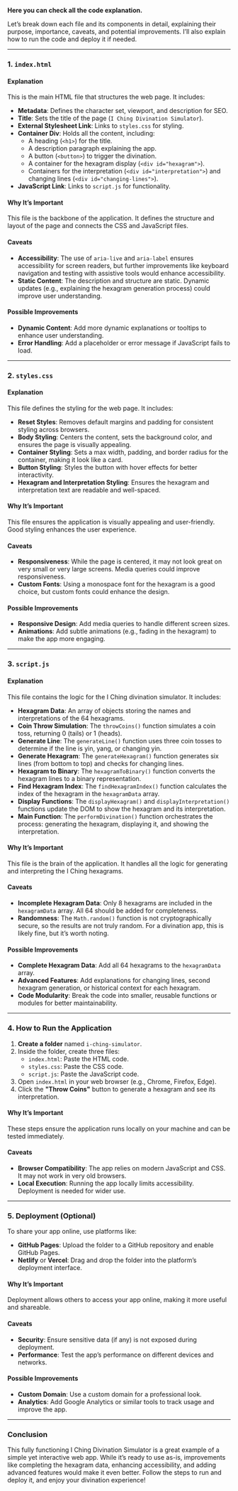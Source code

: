 **Here you can check all the code explanation.**

Let’s break down each file and its components in detail, explaining their purpose, importance, caveats, and potential improvements. I’ll also explain how to run the code and deploy it if needed.

---

### **1. `index.html`**

#### **Explanation**
This is the main HTML file that structures the web page. It includes:
- **Metadata**: Defines the character set, viewport, and description for SEO.
- **Title**: Sets the title of the page (`I Ching Divination Simulator`).
- **External Stylesheet Link**: Links to `styles.css` for styling.
- **Container Div**: Holds all the content, including:
  - A heading (`<h1>`) for the title.
  - A description paragraph explaining the app.
  - A button (`<button>`) to trigger the divination.
  - A container for the hexagram display (`<div id="hexagram">`).
  - Containers for the interpretation (`<div id="interpretation">`) and changing lines (`<div id="changing-lines">`).
- **JavaScript Link**: Links to `script.js` for functionality.

#### **Why It’s Important**
This file is the backbone of the application. It defines the structure and layout of the page and connects the CSS and JavaScript files.

#### **Caveats**
- **Accessibility**: The use of `aria-live` and `aria-label` ensures accessibility for screen readers, but further improvements like keyboard navigation and testing with assistive tools would enhance accessibility.
- **Static Content**: The description and structure are static. Dynamic updates (e.g., explaining the hexagram generation process) could improve user understanding.

#### **Possible Improvements**
- **Dynamic Content**: Add more dynamic explanations or tooltips to enhance user understanding.
- **Error Handling**: Add a placeholder or error message if JavaScript fails to load.

---

### **2. `styles.css`**

#### **Explanation**
This file defines the styling for the web page. It includes:
- **Reset Styles**: Removes default margins and padding for consistent styling across browsers.
- **Body Styling**: Centers the content, sets the background color, and ensures the page is visually appealing.
- **Container Styling**: Sets a max width, padding, and border radius for the container, making it look like a card.
- **Button Styling**: Styles the button with hover effects for better interactivity.
- **Hexagram and Interpretation Styling**: Ensures the hexagram and interpretation text are readable and well-spaced.

#### **Why It’s Important**
This file ensures the application is visually appealing and user-friendly. Good styling enhances the user experience.

#### **Caveats**
- **Responsiveness**: While the page is centered, it may not look great on very small or very large screens. Media queries could improve responsiveness.
- **Custom Fonts**: Using a monospace font for the hexagram is a good choice, but custom fonts could enhance the design.

#### **Possible Improvements**
- **Responsive Design**: Add media queries to handle different screen sizes.
- **Animations**: Add subtle animations (e.g., fading in the hexagram) to make the app more engaging.

---

### **3. `script.js`**

#### **Explanation**
This file contains the logic for the I Ching divination simulator. It includes:
- **Hexagram Data**: An array of objects storing the names and interpretations of the 64 hexagrams.
- **Coin Throw Simulation**: The `throwCoins()` function simulates a coin toss, returning 0 (tails) or 1 (heads).
- **Generate Line**: The `generateLine()` function uses three coin tosses to determine if the line is yin, yang, or changing yin.
- **Generate Hexagram**: The `generateHexagram()` function generates six lines (from bottom to top) and checks for changing lines.
- **Hexagram to Binary**: The `hexagramToBinary()` function converts the hexagram lines to a binary representation.
- **Find Hexagram Index**: The `findHexagramIndex()` function calculates the index of the hexagram in the `hexagramData` array.
- **Display Functions**: The `displayHexagram()` and `displayInterpretation()` functions update the DOM to show the hexagram and its interpretation.
- **Main Function**: The `performDivination()` function orchestrates the process: generating the hexagram, displaying it, and showing the interpretation.

#### **Why It’s Important**
This file is the brain of the application. It handles all the logic for generating and interpreting the I Ching hexagrams.

#### **Caveats**
- **Incomplete Hexagram Data**: Only 8 hexagrams are included in the `hexagramData` array. All 64 should be added for completeness.
- **Randomness**: The `Math.random()` function is not cryptographically secure, so the results are not truly random. For a divination app, this is likely fine, but it’s worth noting.

#### **Possible Improvements**
- **Complete Hexagram Data**: Add all 64 hexagrams to the `hexagramData` array.
- **Advanced Features**: Add explanations for changing lines, second hexagram generation, or historical context for each hexagram.
- **Code Modularity**: Break the code into smaller, reusable functions or modules for better maintainability.

---

### **4. How to Run the Application**

1. **Create a folder** named `i-ching-simulator`.
2. Inside the folder, create three files:
   - `index.html`: Paste the HTML code.
   - `styles.css`: Paste the CSS code.
   - `script.js`: Paste the JavaScript code.
3. Open `index.html` in your web browser (e.g., Chrome, Firefox, Edge).
4. Click the **"Throw Coins"** button to generate a hexagram and see its interpretation.

#### **Why It’s Important**
These steps ensure the application runs locally on your machine and can be tested immediately.

#### **Caveats**
- **Browser Compatibility**: The app relies on modern JavaScript and CSS. It may not work in very old browsers.
- **Local Execution**: Running the app locally limits accessibility. Deployment is needed for wider use.

---

### **5. Deployment (Optional)**

To share your app online, use platforms like:
- **GitHub Pages**: Upload the folder to a GitHub repository and enable GitHub Pages.
- **Netlify** or **Vercel**: Drag and drop the folder into the platform’s deployment interface.

#### **Why It’s Important**
Deployment allows others to access your app online, making it more useful and shareable.

#### **Caveats**
- **Security**: Ensure sensitive data (if any) is not exposed during deployment.
- **Performance**: Test the app’s performance on different devices and networks.

#### **Possible Improvements**
- **Custom Domain**: Use a custom domain for a professional look.
- **Analytics**: Add Google Analytics or similar tools to track usage and improve the app.

---

### **Conclusion**

This fully functioning I Ching Divination Simulator is a great example of a simple yet interactive web app. While it’s ready to use as-is, improvements like completing the hexagram data, enhancing accessibility, and adding advanced features would make it even better. Follow the steps to run and deploy it, and enjoy your divination experience!